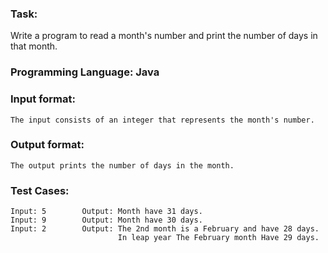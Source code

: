 ### Task: 
Write a program to read a month's number and print the number of days in that month.

### Programming Language: Java

### Input format:
    The input consists of an integer that represents the month's number.

### Output format: 
    The output prints the number of days in the month.

### Test Cases:
    Input: 5        Output: Month have 31 days.
    Input: 9        Output: Month have 30 days.
    Input: 2        Output: The 2nd month is a February and have 28 days.
                            In leap year The February month Have 29 days.
